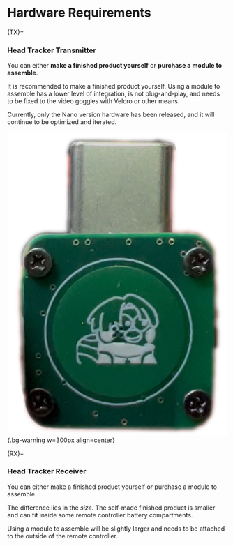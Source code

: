 # Hardware Requirements

(TX)=
### Head Tracker Transmitter
You can either **make a finished product yourself** or **purchase a module to assemble**.  

It is recommended to make a finished product yourself. Using a module to assemble has a lower level of integration, is not plug-and-play, and needs to be fixed to the video goggles with Velcro or other means.

Currently, only the Nano version hardware has been released, and it will continue to be optimized and iterated.

![Nano Tx]( ../../_static/HT_Nano_front.jpg){.bg-warning w=300px align=center}  

(RX)=
### Head Tracker Receiver
You can either make a finished product yourself or purchase a module to assemble.  

The difference lies in the *size*. The self-made finished product is smaller and can fit inside some remote controller battery compartments.  

Using a module to assemble will be slightly larger and needs to be attached to the outside of the remote controller.

